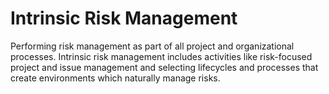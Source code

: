 # Intrinsic Risk Management


Performing risk management as part of all project and organizational
processes. Intrinsic risk management includes activities like
risk-focused project and issue management and selecting lifecycles and
processes that create environments which naturally manage risks.

